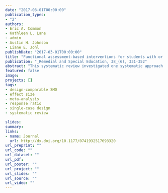 ```yaml
---
date: "2017-03-01T00:00:00"
publication_types:
- "2"
authors:
- Eric A. Common
- Kathleen L. Lane
- admin
- Austin H. Johnson
- Liane E. Johl
publishDate: "2017-03-01T00:00:00"
title: "Functional assessment-based interventions for students with or at-risk for high incidence disabilities: Field-testing single-case synthesis methods"
publication: "_Remedial and Special Education, 38_(6), 331-352"
abstract: "This systematic review investigated one systematic approach to designing, implementing, and evaluating functional assessment–based interventions (FABI) for use in supporting school-age students with or at-risk for high-incidence disabilities. We field tested several recently developed methods for single-case design syntheses. First, we appraised the quality of individual studies and the overall body of work using Council for Exceptional Children’s standards. Next, we calculated and meta-analyzed within-case and between-case effect sizes. Results indicated that studies were of high methodological quality, with nine studies identified as being methodologically sound and demonstrating positive outcomes across 14 participants. However, insufficient evidence was available to classify the evidence base for FABIs due to small number of participants within (fewer than recommended three) and across (fewer than recommended 20) studies. Nonetheless, average within-case effect sizes were equivalent to increases of 118% between baseline and intervention phases. Finally, potential moderating variables were examined. Limitations and future directions are discussed."
featured: false
image: 
projects: []
tags: 
- design-comparable SMD
- effect size
- meta-analysis
- response ratio
- single-case design
- systematic review

slides: 
summary: 
links:
- name: Journal
  url: http://dx.doi.org/10.1177/0741932517693320
url_preprint: ""
url_code: ""
url_dataset: ""
url_pdf: 
url_poster: ""
url_project: ""
url_slides: ""
url_source: ""
url_video: ""
---
```

